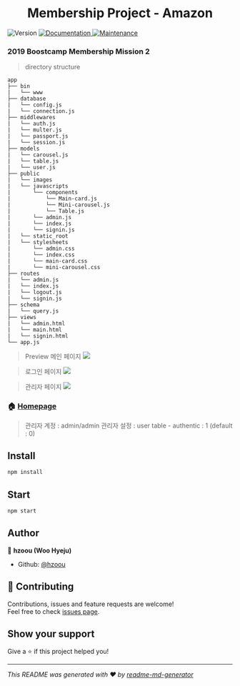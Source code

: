 <h1 align="center">Membership Project - Amazon</h1>
<p>
  <img alt="Version" src="https://img.shields.io/badge/version-1.0.0-blue.svg?cacheSeconds=2592000" />
  <a href="https://github.com/hzoou/membership-amazon#readme">
    <img alt="Documentation" src="https://img.shields.io/badge/documentation-yes-brightgreen.svg" target="_blank" />
  </a>
  <a href="https://github.com/hzoou/membership-amazon/graphs/commit-activity">
    <img alt="Maintenance" src="https://img.shields.io/badge/Maintained%3F-yes-green.svg" target="_blank" />
  </a>
</p>

### 2019 Boostcamp Membership Mission 2
 > directory structure
 ```
 app
 ├── bin
 |   └── www
 ├── database
 |   └── config.js
 |   └── connection.js
 ├── middlewares
 |   └── auth.js
 |   └── multer.js
 |   └── passport.js
 |   └── session.js
 ├── models
 |   └── carousel.js
 |   └── table.js
 |   └── user.js
 ├── public
 |   └── images
 |   └── javascripts
 |       └── components
 |           └── Main-card.js
 |           └── Mini-carousel.js
 |           └── Table.js
 |       └── admin.js
 |       └── index.js
 |       └── signin.js
 |   └── static_root
 |   └── stylesheets
 |       └── admin.css
 |       └── index.css
 |       └── main-card.css
 |       └── mini-carousel.css
 ├── routes
 |   └── admin.js
 |   └── index.js
 |   └── logout.js
 |   └── signin.js
 ├── schema
 |   └── query.js
 ├── views
 |   └── admin.html
 |   └── main.html
 |   └── signin.html
 └── app.js
 ```

> Preview
> 메인 페이지
![](https://i.imgur.com/nMfrEEI.jpg)

> 로그인 페이지
![](https://i.imgur.com/kKX2eH5.png)

> 관리자 페이지
![](https://i.imgur.com/m24LchS.png)

### 🏠 [Homepage](http://106.10.56.165:3000/)
> 관리자 계정 : admin/admin
> 관리자 설정 : user table - authentic : 1 (default : 0)

## Install

```sh
npm install
```

## Start

```sh
npm start
```

## Author

👤 **hzoou (Woo Hyeju)**

* Github: [@hzoou](https://github.com/hzoou)

## 🤝 Contributing

Contributions, issues and feature requests are welcome!<br />Feel free to check [issues page](https://github.com/hzoou/membership-amazon/issues).

## Show your support

Give a ⭐️ if this project helped you!

***
_This README was generated with ❤️ by [readme-md-generator](https://github.com/kefranabg/readme-md-generator)_